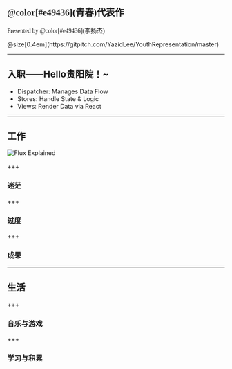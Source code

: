 <h2 style="font-family:'STXinwei';">@color[#e49436](青春)代表作</h2> 
<p style="font-family:'STXinwei';">Presented by @color[#e49436](李扬杰)</p>
@size[0.4em](https://gitpitch.com/YazidLee/YouthRepresentation/master)

---

## 入职——Hello贵阳院！~

- Dispatcher: Manages Data Flow
- Stores: Handle State & Logic
- Views: Render Data via React

---

## 工作
![Flux Explained](https://facebook.github.io/flux/img/flux-simple-f8-diagram-explained-1300w.png)

+++

### 迷茫

+++

### 过度

+++

### 成果

---

## 生活

+++

### 音乐与游戏

+++

### 学习与积累